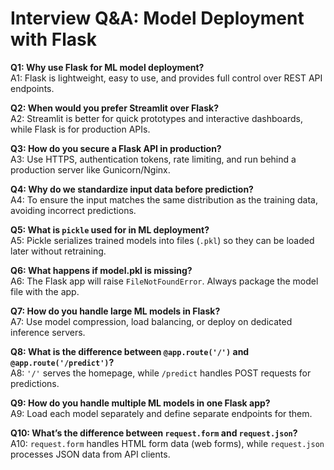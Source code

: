 # Interview Q&A: Model Deployment with Flask

**Q1: Why use Flask for ML model deployment?**  
A1: Flask is lightweight, easy to use, and provides full control over REST API endpoints.

**Q2: When would you prefer Streamlit over Flask?**  
A2: Streamlit is better for quick prototypes and interactive dashboards, while Flask is for production APIs.

**Q3: How do you secure a Flask API in production?**  
A3: Use HTTPS, authentication tokens, rate limiting, and run behind a production server like Gunicorn/Nginx.

**Q4: Why do we standardize input data before prediction?**  
A4: To ensure the input matches the same distribution as the training data, avoiding incorrect predictions.

**Q5: What is `pickle` used for in ML deployment?**  
A5: Pickle serializes trained models into files (`.pkl`) so they can be loaded later without retraining.

**Q6: What happens if model.pkl is missing?**  
A6: The Flask app will raise `FileNotFoundError`. Always package the model file with the app.

**Q7: How do you handle large ML models in Flask?**  
A7: Use model compression, load balancing, or deploy on dedicated inference servers.

**Q8: What is the difference between `@app.route('/')` and `@app.route('/predict')`?**  
A8: `'/'` serves the homepage, while `/predict` handles POST requests for predictions.

**Q9: How do you handle multiple ML models in one Flask app?**  
A9: Load each model separately and define separate endpoints for them.

**Q10: What’s the difference between `request.form` and `request.json`?**  
A10: `request.form` handles HTML form data (web forms), while `request.json` processes JSON data from API clients.
